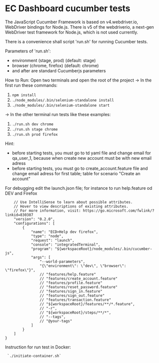 # EC Dashboard cucumber tests

The JavaScript Cucumber Framework is based on v4.webdriver.io, WebDriver bindings for Node.js. There is v5 of the webdriverio, a next-gen WebDriver test framework for Node.js, which is not used currently.

There is a convenience shall script 'run.sh' for running Cucumber tests.

Parameters of 'run.sh':
- environment (stage, prod) (default: stage)
- browser (chrome, firefox) (default: chrome)
- and after are standard Cucumberjs parameters

How to Run:
     Open two terminals and open the root of the project
-> In the first run these commands:
1. `npm install`
2. `./node_modules/.bin/selenium-standalone install `
3. `./node_modules/.bin/selenium-standalone start`

->  In the other terminal run tests like these examples:
1. `./run.sh dev chrome`
2. `./run.sh stage chrome` 
3. `./run.sh prod firefox`

Hint:
 - before starting tests, you must go to td yaml file and change email for qa_user_1, because when create new account must be with new email adress
 - before starting tests, you must go to create_account.feature file and change email adress for first table; table for scenario "Create an account"

For debugging edit the launch.json file; for instance to run help.feature od DEV and Firefox
```{
    // Use IntelliSense to learn about possible attributes.
    // Hover to view descriptions of existing attributes.
    // For more information, visit: https://go.microsoft.com/fwlink/?linkid=830387
    "version": "0.2.0",
    "configurations": [   
        {
            "name": "ECD>Help dev firefox",
            "type": "node",
            "request": "launch",
            "console": "integratedTerminal",
            "program": "${workspaceRoot}/node_modules/.bin/cucumber-js",
            "args": [
                "--world-parameters",
                "{\"environment\": \"dev\", \"browser\": \"firefox\"}",
                // "features/help.feature"
                // "features/create_account.feature"
                // "features/profile.feature"
                // "features/reset_password.feature"
                // "features/sign_in.feature"
                // "features/sign_out.feature"
                // "features/transaction.feature"
                // "${workspaceRoot}/features/**/*.feature",
                // "-r",
                // "${workspaceRoot}/steps/**/*",
                // "--tags",
                // "@your-tags"
            ]
        }
    ]
}
```

Instruction for run test in Docker:

     `./initiate-container.sh`

